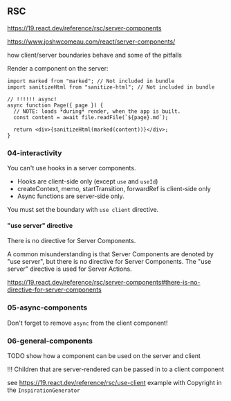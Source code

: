 ## RSC

https://19.react.dev/reference/rsc/server-components

https://www.joshwcomeau.com/react/server-components/

how client/server boundaries behave and some of the pitfalls

Render a component on the server:

```tsx
import marked from "marked"; // Not included in bundle
import sanitizeHtml from "sanitize-html"; // Not included in bundle

// !!!!!! async!
async function Page({ page }) {
  // NOTE: loads *during* render, when the app is built.
  const content = await file.readFile(`${page}.md`);

  return <div>{sanitizeHtml(marked(content))}</div>;
}
```

### 04-interactivity

You can't use hooks in a server components.

- Hooks are client-side only (except `use` and `useId`)
- createContext, memo, startTransition, forwardRef is client-side only
- Async functions are server-side only.

You must set the boundary with `use client` directive.

#### "use server" directive

There is no directive for Server Components.

A common misunderstanding is that Server Components are denoted by "use server", but there is no directive for Server Components. The "use server" directive is used for Server Actions.

https://19.react.dev/reference/rsc/server-components#there-is-no-directive-for-server-components

### 05-async-components

Don't forget to remove `async` from the client component!

### 06-general-components

TODO show how a component can be used on the server and client

!!! Children that are server-rendered can be passed in to a client component

see https://19.react.dev/reference/rsc/use-client example with Copyright in the `InspirationGenerator`
